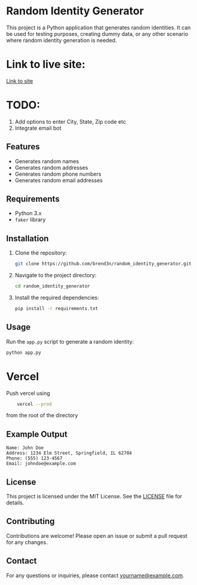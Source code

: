 # Random Identity Generator

This project is a Python application that generates random identities. It can be used for testing purposes, creating dummy data, or any other scenario where random identity generation is needed.

# Link to live site:

<a href="https://random-id-gen.vercel.app/" target="_blank">Link to site</a>

# TODO:
1) Add options to enter City, State, Zip code etc
2) Integrate email bot

## Features

- Generates random names
- Generates random addresses
- Generates random phone numbers
- Generates random email addresses

## Requirements

- Python 3.x
- `faker` library

## Installation

1. Clone the repository:
    ```bash
    git clone https://github.com/brend3n/random_identity_generator.git
    ```
2. Navigate to the project directory:
    ```bash
    cd random_identity_generator
    ```
3. Install the required dependencies:
    ```bash
    pip install -r requirements.txt
    ```

## Usage

Run the `app.py` script to generate a random identity:
```bash
python app.py
```

# Vercel

Push vercel using 
```bash
    vercel --prod
```
from the root of the directory

## Example Output

```
Name: John Doe
Address: 1234 Elm Street, Springfield, IL 62704
Phone: (555) 123-4567
Email: johndoe@example.com
```

## License

This project is licensed under the MIT License. See the [LICENSE](LICENSE) file for details.

## Contributing

Contributions are welcome! Please open an issue or submit a pull request for any changes.

## Contact

For any questions or inquiries, please contact [yourname@example.com](mailto:yourname@example.com).
